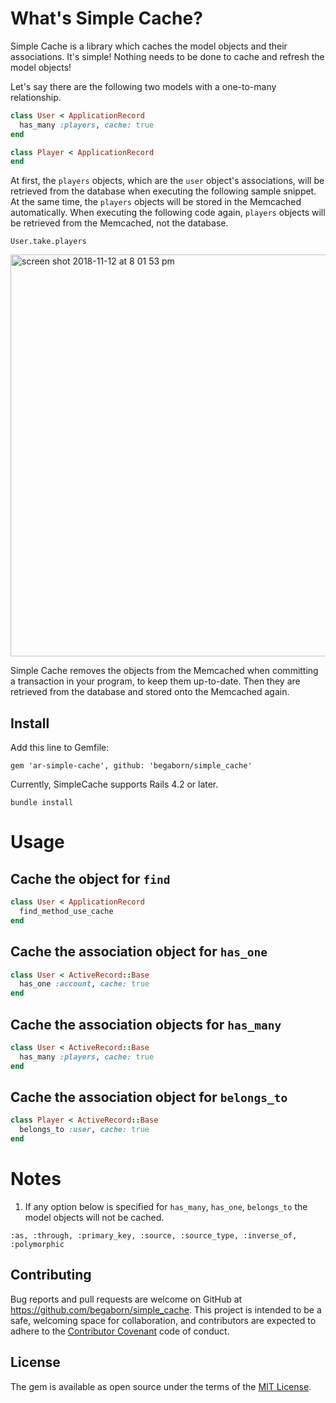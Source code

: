 # What's Simple Cache?
Simple Cache is a library which caches the model objects and their associations.
It's simple! Nothing needs to be done to cache and refresh the model objects!

Let's say there are the following two models with a one-to-many relationship.
```ruby:user.rb
class User < ApplicationRecord
  has_many :players, cache: true
end
```
```ruby:player.rb
class Player < ApplicationRecord
end
```

At first, the `players` objects, which are the `user` object's associations, will be retrieved from the database when executing the following sample snippet. At the same time, the `players` objects will be stored in the Memcached automatically.
When executing the following code again, `players` objects will be retrieved from the Memcached, not the database.
```
User.take.players
```

<img width="643" alt="screen shot 2018-11-12 at 8 01 53 pm" src="https://user-images.githubusercontent.com/12689917/48343478-d4e44980-e6b5-11e8-90ad-b75e3356c9c9.png">

Simple Cache removes the objects from the Memcached when committing a transaction in your program, to keep them up-to-date.
Then they are retrieved from the database and stored onto the Memcached again.

## Install
Add this line to Gemfile:
```
gem 'ar-simple-cache', github: 'begaborn/simple_cache'
```
Currently, SimpleCache supports Rails 4.2 or later.

```
bundle install
```

# Usage
## Cache the object for `find`
```ruby:user.rb
class User < ApplicationRecord
  find_method_use_cache
end
```

## Cache the association object for `has_one`
```ruby:user.rb
class User < ActiveRecord::Base
  has_one :account, cache: true
end
```

## Cache the association objects for `has_many`
```ruby:user.rb
class User < ActiveRecord::Base
  has_many :players, cache: true
end
```

## Cache the association object for `belongs_to`
```ruby:user.rb
class Player < ActiveRecord::Base
  belongs_to :user, cache: true
end
```

# Notes
1. If any option below is specified for `has_many`, `has_one`, `belongs_to` the model objects will not be cached.
```
:as, :through, :primary_key, :source, :source_type, :inverse_of, :polymorphic
```

## Contributing
Bug reports and pull requests are welcome on GitHub at https://github.com/begaborn/simple_cache. This project is intended to be a safe, welcoming space for collaboration, and contributors are expected to adhere to the [Contributor Covenant](http://contributor-covenant.org) code of conduct.

## License
The gem is available as open source under the terms of the [MIT License](https://opensource.org/licenses/MIT).
